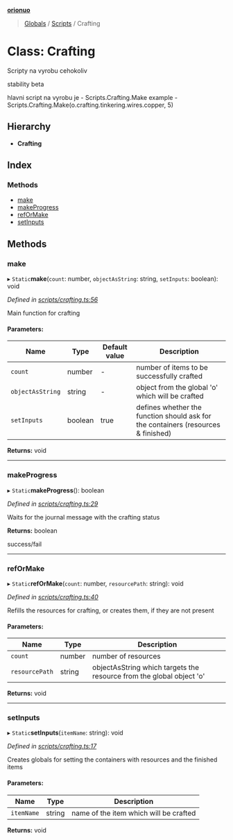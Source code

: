 **[orionuo](../README.md)**

> [Globals](../globals.md) / [Scripts](../modules/scripts.md) / Crafting

# Class: Crafting

Scripty na vyrobu cehokoliv

stability beta

hlavni script na vyrobu je - Scripts.Crafting.Make
example - Scripts.Crafting.Make(o.crafting.tinkering.wires.copper, 5)

## Hierarchy

* **Crafting**

## Index

### Methods

* [make](scripts.crafting.md#make)
* [makeProgress](scripts.crafting.md#makeprogress)
* [refOrMake](scripts.crafting.md#reformake)
* [setInputs](scripts.crafting.md#setinputs)

## Methods

### make

▸ `Static`**make**(`count`: number, `objectAsString`: string, `setInputs`: boolean): void

*Defined in [scripts/crafting.ts:56](https://github.com/msviha/orionuo/blob/3c173cb/src/scripts/crafting.ts#L56)*

Main function for crafting

#### Parameters:

Name | Type | Default value | Description |
------ | ------ | ------ | ------ |
`count` | number | - | number of items to be successfully crafted |
`objectAsString` | string | - | object from the global 'o' which will be crafted |
`setInputs` | boolean | true | defines whether the function should ask for the containers (resources & finished)  |

**Returns:** void

___

### makeProgress

▸ `Static`**makeProgress**(): boolean

*Defined in [scripts/crafting.ts:29](https://github.com/msviha/orionuo/blob/3c173cb/src/scripts/crafting.ts#L29)*

Waits for the journal message with the crafting status

**Returns:** boolean

success/fail

___

### refOrMake

▸ `Static`**refOrMake**(`count`: number, `resourcePath`: string): void

*Defined in [scripts/crafting.ts:40](https://github.com/msviha/orionuo/blob/3c173cb/src/scripts/crafting.ts#L40)*

Refills the resources for crafting, or creates them, if they are not present

#### Parameters:

Name | Type | Description |
------ | ------ | ------ |
`count` | number | number of resources |
`resourcePath` | string | objectAsString which targets the resource from the global object 'o'  |

**Returns:** void

___

### setInputs

▸ `Static`**setInputs**(`itemName`: string): void

*Defined in [scripts/crafting.ts:17](https://github.com/msviha/orionuo/blob/3c173cb/src/scripts/crafting.ts#L17)*

Creates globals for setting the containers with resources and the finished items

#### Parameters:

Name | Type | Description |
------ | ------ | ------ |
`itemName` | string | name of the item which will be crafted  |

**Returns:** void
